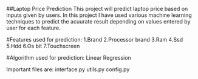 ##Laptop Price Prediction 
This project will predict laptop price based on inputs given by users.
In this project I have used various machine learning techniques to predict the acuurate result depending on values entered by user for each feature.

#Features used for prediction:
1.Brand
2.Processor brand
3.Ram
4.Ssd
5.Hdd
6.Os bit
7.Touchscreen

#Algorithm used for prediction:
Linear Regression

Important files are:
interface.py
utils.py
config.py

